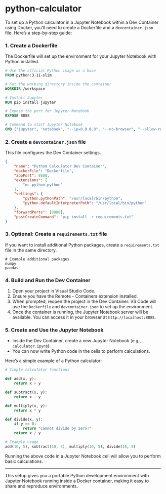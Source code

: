 # python-calculator
To set up a Python calculator in a Jupyter Notebook within a Dev Container using Docker, you'll need to create a Dockerfile and a `devcontainer.json` file. Here’s a step-by-step guide:

### 1. **Create a Dockerfile**

The Dockerfile will set up the environment for your Jupyter Notebook with Python installed.

```Dockerfile
# Use the official Python image as a base
FROM python:3.11-slim

# Set the working directory inside the container
WORKDIR /workspace

# Install Jupyter
RUN pip install jupyter

# Expose the port for Jupyter Notebook
EXPOSE 8888

# Command to start Jupyter Notebook
CMD ["jupyter", "notebook", "--ip=0.0.0.0", "--no-browser", "--allow-root", "--NotebookApp.token=''"]
```

### 2. **Create a `devcontainer.json` file**

This file configures the Dev Container settings.

```json
{
    "name": "Python Calculator Dev Container",
    "dockerFile": "Dockerfile",
    "appPort": 8888,
    "extensions": [
        "ms-python.python"
    ],
    "settings": {
        "python.pythonPath": "/usr/local/bin/python",
        "python.defaultInterpreterPath": "/usr/local/bin/python"
    },
    "forwardPorts": [8888],
    "postCreateCommand": "pip install -r requirements.txt"
}
```

### 3. **Optional: Create a `requirements.txt` file**

If you want to install additional Python packages, create a `requirements.txt` file in the same directory.

```plaintext
# Example additional packages
numpy
pandas
```

### 4. **Build and Run the Dev Container**

1. Open your project in Visual Studio Code.
2. Ensure you have the Remote - Containers extension installed.
3. When prompted, reopen the project in the Dev Container. VS Code will use the `Dockerfile` and `devcontainer.json` to set up the environment.
4. Once the container is running, the Jupyter Notebook server will be available. You can access it in your browser at `http://localhost:8888`.

### 5. **Create and Use the Jupyter Notebook**

- Inside the Dev Container, create a new Jupyter Notebook (e.g., `calculator.ipynb`).
- You can now write Python code in the cells to perform calculations.

Here’s a simple example of a Python calculator:

```python
# Simple calculator functions

def add(x, y):
    return x + y

def subtract(x, y):
    return x - y

def multiply(x, y):
    return x * y

def divide(x, y):
    if y == 0:
        return "Cannot divide by zero!"
    return x / y

# Example usage
add(10, 5), subtract(10, 5), multiply(10, 5), divide(10, 5)
```

Running the above code in a Jupyter Notebook cell will allow you to perform basic calculations.

---

This setup gives you a portable Python development environment with Jupyter Notebook running inside a Docker container, making it easy to share and reproduce environments.
